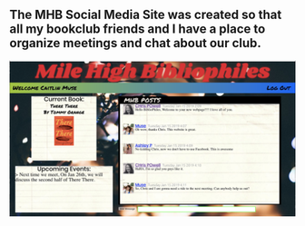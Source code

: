 ## The MHB Social Media Site was created so that all my bookclub friends and I have a place to organize meetings and chat about our club.

![Alt text](./app/assets/images/hg.png?raw=true)
